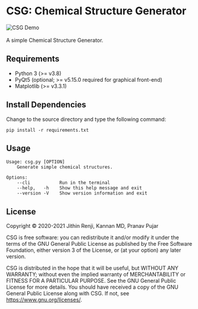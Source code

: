 # CSG: Chemical Structure Generator
![CSG Demo](img/csg_demo.gif)
<br/>
<br/>
A simple Chemical Structure Generator.

## Requirements
- Python 3 (>= v3.8)
- PyQt5 (optional; >= v5.15.0 required for graphical front-end)
- Matplotlib (>= v3.3.1)

## Install Dependencies
Change to the source directory and type the following command:
```
pip install -r requirements.txt
```

## Usage
```
Usage: csg.py [OPTION]
    Generate simple chemical structures.

Options:
    --cli           Run in the terminal
    --help,   -h    Show this help message and exit
    --version -V    Show version information and exit
```
## License
Copyright © 2020-2021 Jithin Renji, Kannan MD, Pranav Pujar

CSG is free software: you can redistribute it and/or modify
it under the terms of the GNU General Public License as published by
the Free Software Foundation, either version 3 of the License, or
(at your option) any later version.

CSG is distributed in the hope that it will be useful,
but WITHOUT ANY WARRANTY; without even the implied warranty of
MERCHANTABILITY or FITNESS FOR A PARTICULAR PURPOSE.  See the
GNU General Public License for more details.
You should have received a copy of the GNU General Public License
along with CSG.  If not, see <https://www.gnu.org/licenses/>.

